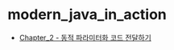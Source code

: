 # modern_java_in_action

- [Chapter_2 - 동적 파라미터화 코드 전달하기](https://velog.io/@yeomyaloo/%EB%AA%A8%EB%8D%98-%EC%9E%90%EB%B0%94-%EC%9D%B8-%EC%95%A1%EC%85%98-%EB%8F%99%EC%9E%91-%ED%8C%8C%EB%9D%BC%EB%AF%B8%ED%84%B0%ED%99%94-%EC%BD%94%EB%93%9C-%EC%97%B0%EA%B2%B0)
